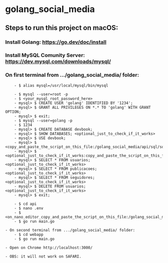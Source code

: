 # golang_social_media

## Steps to run this project on macOS:

### Install Golang: https://go.dev/doc/install
### Install MySQL Comunity Server: https://dev.mysql.com/downloads/mysql/

### On first terminal from .../golang_social_media/ folder:

        - $ alias mysql=/usr/local/mysql/bin/mysql
        
        - $ mysql --user=root -p
        - $ <your_mysql_root_password_here>
        - mysql> $ CREATE USER 'golang' IDENTIFIED BY '1234';
        - mysql> $ GRANT ALL PRIVILEGES ON *.* TO 'golang' WITH GRANT OPTION;
        - mysql> $ exit;
        - $ mysql --user=golang -p
        - $ 1234
        - mysql> $ CREATE DATABASE devbook;
        - mysql> $ SHOW DATABASES; <optional_just_to_check_if_it_works>
        - mysql> $ USE devbook;
        - mysql> $ <copy_and_paste_the_script_on_this_file:/golang_social_media/api/sql/sql.sql>
        - mysql> $ <optional_just_to_check_if_it_works:copy_and_paste_the_script_on_this_file:/golang_social_media/api/sql/dados.sql>
        - mysql> $ SELECT * FROM usuarios; <optional_just_to_check_if_it_works>
        - mysql> $ SELECT * FROM publicacoes; <optional_just_to_check_if_it_works>
        - mysql> $ SELECT * FROM seguidores; <optional_just_to_check_if_it_works>
        - mysql> $ DELETE FROM usuarios; <optional_just_to_check_if_it_works>
        - mysql> $ exit;

        - $ cd api 
        - $ nano .env
        - $ <on_nano_editor_copy_and_paste_the_script_on_this_file:/golang_social_media/api/env.txt>
        - $ go run main.go

    - On second terminal from .../golang_social_media/ folder:
        - $ cd webapp
        - $ go run main.go

    - Open on Chrome http://localhost:3000/

    - OBS: it will not work on SAFARI. 
